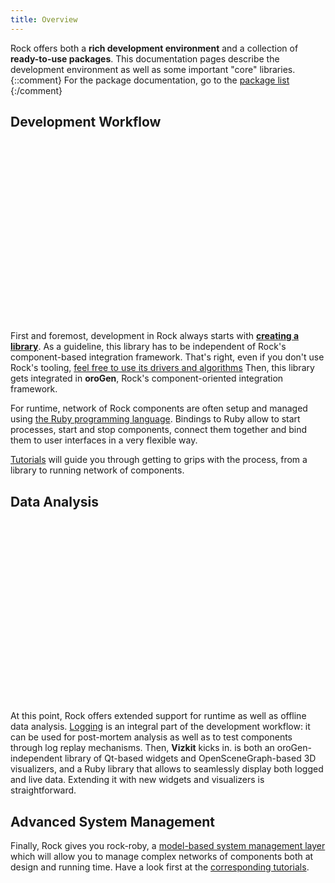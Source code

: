 ```yaml
---
title: Overview 
---
```


Rock offers both a __rich development environment__ and a collection of
__ready-to-use packages__. This documentation pages describe the development
environment as well as some important "core" libraries. 
{::comment}
For the package
documentation, go to the [package list](/pkg)
{:/comment}


Development Workflow
--------------------

<div class="fullwidth_video_400">
<iframe data-src="https://www.youtube.com/embed/UkZYiw7crbw" width="400" height="290" frameborder="0">Youtube Video</iframe>
</div>

First and foremost, development in Rock always starts with __[creating a
library](tutorials/100_basics_create_library.html)__. As a guideline, this
library has to be independent of Rock's component-based integration framework.
That's right, even if you don't use Rock's tooling, [feel free to use its
drivers and algorithms](packages/outside_of_rock.html) Then, this library gets
integrated in __oroGen__, Rock's component-oriented integration framework.

For runtime, network of Rock components are often setup and managed using [the
Ruby programming language](http://ruby-lang.org). Bindings to Ruby allow to start
processes, start and stop components, connect them together and bind them to
user interfaces in a very flexible way.

[Tutorials](tutorials/index.html) will guide you through getting to grips with
the process, from a library to running network of components.

Data Analysis
-------------
<div class="fullwidth_video_400">
<iframe data-src="https://www.youtube.com/embed/PhHFzCNvjlQ" width="400" height="290" frameborder="0">Youtube Video</iframe>
</div>

At this point, Rock offers extended support for runtime as well as offline data
analysis. [Logging](data_analysis/index.html) is an integral part of the
development workflow: it can be used for post-mortem analysis as well as to
test components through log replay mechanisms. Then, __Vizkit__ kicks in. is
both an oroGen-independent library of Qt-based widgets and OpenSceneGraph-based
3D visualizers, and a Ruby library that allows to seamlessly display both
logged and live data. Extending it with new widgets and visualizers is
straightforward.

Advanced System Management
--------------------------
Finally, Rock gives you rock-roby, a [model-based system management
layer](system/index.html) which will allow you to manage complex networks of
components both at design and running time. Have a look first at the
[corresponding tutorials](system_management_tutorials/).

<div class="fullwidth_video_400">
<iframe data-src="https://www.youtube.com/embed/QKl_0pGIfqI" width="400" height="300" frameborder="0">Youtube Video</iframe>
</div>

